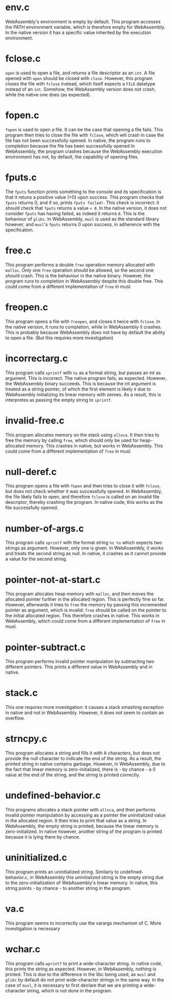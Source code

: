 
# env.c
WebAssembly's environment is empty by default.
This program accesses the PATH environment variable, which is therefore empty for WebAssembly.
In the native version it has a specific value inherited by the execution environment.

# fclose.c
`open` is used to open a file, and returns a file descriptor as an `int`.
A file opened with `open` should be closed with `close`.
However, this program closes the file with `fclose` instead, which itself expects a `FILE` datatype instead of an `int`.
Somehow, the WebAssembly version does not crash, while the native one does (as expected).

# fopen.c
`fopen` is used to open a file. It can be the case that opening a file fails.
This program then tries to close the file with `fclose`, which will crash in case the file has not been successfully opened.
In native, the program runs to completion because the file has been successfully opened
In WebAssembly, the program crashes because the WebAssembly execution environment has not, by default, the capability of opening files.

# fputs.c
The `fputs` function prints something to the console and its specification is that it retuns a positive value (>0) upon success.
This program checks that `fputs` returns 0, and if so, prints `fputs failed!`.
This check is incorrect: it should check that `fputs` returns a value `< 0`.
In the native version, it does not consider `fputs` has having failed, as indeed it returns `0`. This is the behaviour of `glibc`.
In WebAssembly, `musl` is used as the standard library however, and `musl`'s `fputs` returns 0 upon success, in adherence with the specification.

# free.c
This program performs a double `free` operation memory allocated with `malloc`.
Only one `free` operation should be allowed, so the second one should crash.
This is the behaviour in the native binary.
However, the program runs to completion in WebAssembly despite this double free.
This could come from a different implementation of `free` in musl.

# freopen.c
This program opens a file with `freopen`, and closes it twice with `fclose`.
In the native version, it runs to completion, while in WebAssembly it crashes.
This is probably because WebAssembly does not have by default the ability to open a file. (But this requires more investigation)

# incorrectarg.c
This program calls `sprintf` with `%s` as a format string, but passes an int as argument.
This is incorrect.
The native program fails, as expected.
However, the WebAssembly binary succeeds.
This is because the int argument is treated as a string pointer, of which the first element is likely `0` due to WebAssembly initializing its linear memory with zeroes. As a result, this is interpretes as passing the empty string to `sprintf`.

# invalid-free.c
This program allocates memory on the stack using `alloca`.
It then tries to free the memory by calling `free`, which should only be used for heap-allocated memory.
This crashes in native, but works in WebAssembly.
This could come from a different implementation of `free` in musl.

# null-deref.c
This program opens a file with `fopen` and then tries to close it with `fclose`, but does not check whether it was successfully opened.
In WebAssembly, the file likely fails to open, and therefore `fclose` is called on an invalid file descriptor, thereby crashing the program.
In native code, this works as the file successfully opened.

# number-of-args.c
This program calls `sprintf` with the format string `%s %s` which expects two strings as argument.
However, only one is given.
In WebAssembly, it works and treats the second string as null.
In native, it crashes as it cannot provide a value for the second string.

# pointer-not-at-start.c
This program allocates heap memory with `malloc`, and then moves the allocated pointer further in the allocated region.
This is perfectly fine so far.
However, afterwards it tries to `free` the memory by passing this incremented pointer as argument, which is invalid: `free` should be called on the pointer to the initial allocated region.
This therefore crashes in native.
This works in WebAssembly, which could come from a different implementation of `free` in musl.

# pointer-subtract.c
This program performs invalid pointer manipulation by subtracting two different pointers.
This prints a different value in WebAssembly and in native.

# stack.c
This one requires more investigation: it causes a stack smashing exception in native and not in WebAssembly.
However, it does not seem to contain an overflow.

# strncpy.c
This program allocates a string and fills it with A characters, but does not provide the null character to indicate the end of the string.
As a result, the printed string in native contains garbage.
However, in WebAssembly, due to the fact that linear memory is zero-initialized, there is - by chance - a 0 value at the end of the string, and the string is printed correctly.

# undefined-behavior.c
This programs allocates a stack pointer with `alloca`, and then performs invalid pointer manipulation by accessing as a pointer the uninitialized value in the allocated region.
It then tries to print that value as a string.
In WebAssembly, the empty string is printed, because the linear memory is zero-initialized.
In native however, another string of the program is printed because it is lying there by chance.

# uninitialized.c
This program prints an uninitialized string.
Similarly to undefined-behavior.c, in WebAssembly this uninitialized string is the empty string due to the zero-initialization of WebAssembly's linear memory.
In native, this string points - by chance - to another string in the program.

# va.c
This program seems to incorrectly use the varargs mechanism of C.
More investigation is necessary

# wchar.c
This program calls `wprintf` to print a wide-character string.
In native code, this prints the string as expected.
However, in WebAssembly, nothing is printed.
This is due to the difference in the libc being used, as `musl` and `glibc` by default do not print wide-character strings in the same way.
In the case of `musl`, it is necessary to first declare that we are printing a wide-character string, which is not done in the program.

